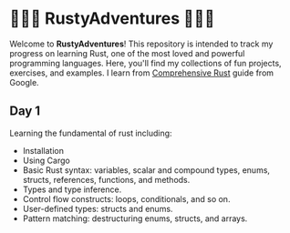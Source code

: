 # 🦀🦀🦀 RustyAdventures 🦀🦀🦀

Welcome to **RustyAdventures**! This repository is intended to track my progress on learning Rust, one of the most loved and powerful programming languages. Here, you'll find my collections of fun projects, exercises, and examples. I learn from [Comprehensive Rust](https://google.github.io/comprehensive-rust/index.html) guide from Google.

## Day 1

Learning the fundamental of rust including:

- Installation
- Using Cargo
- Basic Rust syntax: variables, scalar and compound types, enums, structs, references, functions, and methods.
- Types and type inference.
- Control flow constructs: loops, conditionals, and so on.
- User-defined types: structs and enums.
- Pattern matching: destructuring enums, structs, and arrays.
